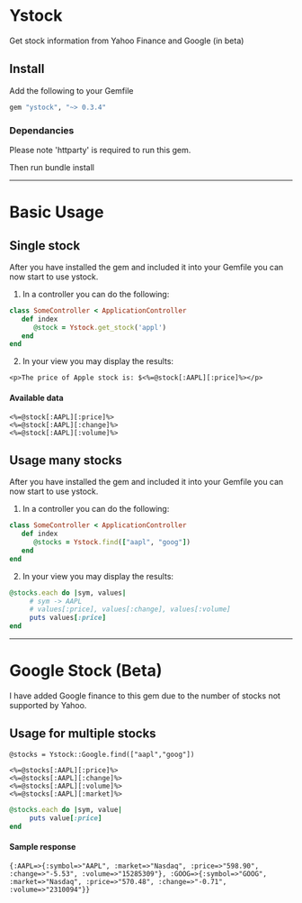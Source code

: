 # Ystock

Get stock information from Yahoo Finance and Google (in beta)

## Install
Add the following to your Gemfile
```ruby
gem "ystock", "~> 0.3.4"
```

### Dependancies 
Please note 'httparty' is required to run this gem.


Then run bundle install

----

# Basic Usage

## Single stock
After you have installed the gem and included it into your Gemfile you can now start to use ystock.

1. In a controller you can do the following:
```ruby
class SomeController < ApplicationController
   def index
      @stock = Ystock.get_stock('appl')
   end
end
```

2. In your view you may display the results:

```html+ruby
<p>The price of Apple stock is: $<%=@stock[:AAPL][:price]%></p>
```

#### Available data
```
<%=@stock[:AAPL][:price]%>
<%=@stock[:AAPL][:change]%>
<%=@stock[:AAPL][:volume]%>
```

## Usage many stocks
After you have installed the gem and included it into your Gemfile you can now start to use ystock.

1. In a controller you can do the following:
```ruby
class SomeController < ApplicationController
   def index
      @stocks = Ystock.find(["aapl", "goog"])
   end
end
```

2. In your view you may display the results:

```ruby
@stocks.each do |sym, values|
     # sym -> AAPL
     # values[:price], values[:change], values[:volume] 
     puts values[:price]
end
```

----

# Google Stock (Beta)
I have added Google finance to this gem due to the number of stocks not supported by Yahoo.

## Usage for multiple stocks

```
@stocks = Ystock::Google.find(["aapl","goog"])

<%=@stocks[:AAPL][:price]%>
<%=@stocks[:AAPL][:change]%>
<%=@stocks[:AAPL][:volume]%>
<%=@stocks[:AAPL][:market]%>
```

```ruby
@stocks.each do |sym, value|
     puts value[:price]
end
```

#### Sample response
```
{:AAPL=>{:symbol=>"AAPL", :market=>"Nasdaq", :price=>"598.90", :change=>"-5.53", :volume=>"15285309"}, :GOOG=>{:symbol=>"GOOG", :market=>"Nasdaq", :price=>"570.48", :change=>"-0.71", :volume=>"2310094"}}
```
